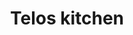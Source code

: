 ---
title: "Telos kitchen"
description: "We are a global team focused on block production and innovation on Telos. We operate on bare metal servers located in New York City."
url: "/"
draft: false
---